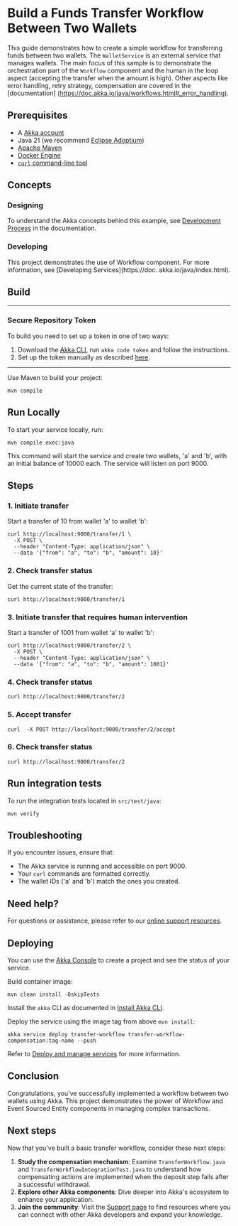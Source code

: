# Build a Funds Transfer Workflow Between Two Wallets

This guide demonstrates how to create a simple workflow for transferring funds between two wallets. The 
`WalletService` is an external service that manages wallets. The main focus of this sample is to demonstrate the 
orchestration part of the `Workflow` component and the human in the loop aspect (accepting the transfer when the 
amount is high). Other aspects like error handling, retry strategy, compensation are covered in the [documentation]
(https://doc.akka.io/java/workflows.html#_error_handling).  


## Prerequisites

- A [Akka account](https://console.akka.io/register)
- Java 21 (we recommend [Eclipse Adoptium](https://adoptium.net/marketplace/))
- [Apache Maven](https://maven.apache.org/install.html)
- [Docker Engine](https://docs.docker.com/get-started/get-docker/)
- [`curl` command-line tool](https://curl.se/download.html)

## Concepts

### Designing

To understand the Akka concepts behind this example, see [Development Process](https://doc.akka.io/concepts/development-process.html) in the documentation.

### Developing

This project demonstrates the use of Workflow component. For more information, see [Developing Services](https://doc.
akka.io/java/index.html).

## Build

---

### Secure Repository Token

To build you need to set up a token in one of two ways:

1. Download the [Akka CLI](https://doc.akka.io/operations/cli/installation.html), run `akka code token` and follow the instructions.
2. Set up the token manually as described [here](https://account.akka.io/token).

---

Use Maven to build your project:

```shell
mvn compile
```

## Run Locally

To start your service locally, run:

```shell
mvn compile exec:java
```

This command will start the service and create two wallets, 'a' and 'b', with an initial balance of 10000 each. The 
service will listen on port 9000.

## Steps

### 1. Initiate transfer

Start a transfer of 10 from wallet 'a' to wallet 'b':

```shell
curl http://localhost:9000/transfer/1 \
  -X POST \
  --header "Content-Type: application/json" \
  --data '{"from": "a", "to": "b", "amount": 10}'
```

### 2. Check transfer status

Get the current state of the transfer:

```shell
curl http://localhost:9000/transfer/1
```

### 3. Initiate transfer that requires human intervention

Start a transfer of 1001 from wallet 'a' to wallet 'b':

```shell
curl http://localhost:9000/transfer/2 \
  -X POST \
  --header "Content-Type: application/json" \
  --data '{"from": "a", "to": "b", "amount": 1001}'
```

### 4. Check transfer status

```shell
curl http://localhost:9000/transfer/2
```

### 5. Accept transfer

```shell
curl  -X POST http://localhost:9000/transfer/2/accept
```

### 6. Check transfer status

```shell
curl http://localhost:9000/transfer/2
```

## Run integration tests

To run the integration tests located in `src/test/java`:

```shell
mvn verify
```

## Troubleshooting

If you encounter issues, ensure that:

- The Akka service is running and accessible on port 9000.
- Your `curl` commands are formatted correctly.
- The wallet IDs ('a' and 'b') match the ones you created.

## Need help?

For questions or assistance, please refer to our [online support resources](https://doc.akka.io/support/index.html).

## Deploying

You can use the [Akka Console](https://console.akka.io) to create a project and see the status of your service.

Build container image:

```shell
mvn clean install -DskipTests
```

Install the `akka` CLI as documented in [Install Akka CLI](https://doc.akka.io/operations/cli/installation.html).

Deploy the service using the image tag from above `mvn install`:

```shell
akka service deploy transfer-workflow transfer-workflow-compensation:tag-name --push
```

Refer to [Deploy and manage services](https://doc.akka.io/operations/services/deploy-service.html)
for more information.

## Conclusion

Congratulations, you've successfully implemented a workflow between two wallets using Akka. This project demonstrates the power of Workflow and Event Sourced Entity components in managing complex transactions.

## Next steps

Now that you've built a basic transfer workflow, consider these next steps:

1. **Study the compensation mechanism**: Examine `TransferWorkflow.java` and `TransferWorkflowIntegrationTest.java` to understand how compensating actions are implemented when the deposit step fails after a successful withdrawal.
2. **Explore other Akka components**: Dive deeper into Akka's ecosystem to enhance your application.
3. **Join the community**: Visit the [Support page](https://doc.akka.io/support/index.html) to find resources where you can connect with other Akka developers and expand your knowledge.
